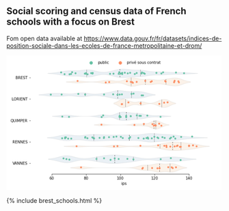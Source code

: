 ## Social scoring and census data of French schools with a focus on Brest

Fom open data available at https://www.data.gouv.fr/fr/datasets/indices-de-position-sociale-dans-les-ecoles-de-france-metropolitaine-et-drom/ 


![Ranking in Rennes academy](https://github.com/GreLeBr/Social-scoring-and-census-data-of-French-schools-with-a-focus-on-Brest/blob/cbdb4912d4cb76544fe2a25e1306294da88a55cf/docs/_includes/RENNES%20(1).png)

{% include brest_schools.html %}

